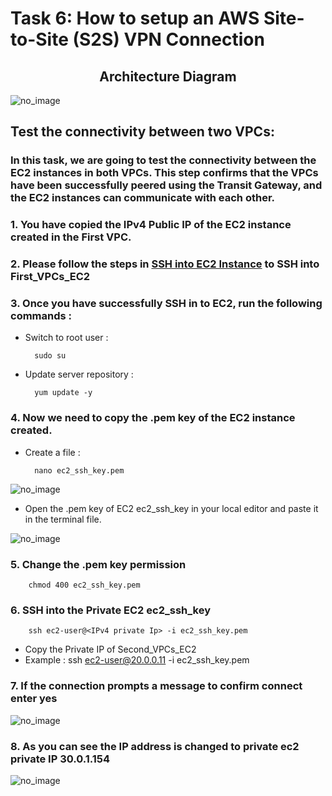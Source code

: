 # Task 6: How to setup an AWS Site-to-Site (S2S) VPN Connection
## <center>Architecture Diagram</center>
![no_image](https://labresources.whizlabs.com/73beff77d4bb448c2493e960e609ea6d/transit_gateway-2.png)

## Test the connectivity between two VPCs:
### In this task, we are going to test the connectivity between the EC2 instances in both VPCs. This step confirms that the VPCs have been successfully peered using the Transit Gateway, and the EC2 instances can communicate with each other.
### 1. You have copied the IPv4 Public IP of the EC2 instance created in the First VPC.
### 2. Please follow the steps in [SSH into EC2 Instance](https://www.whizlabs.com/labs/support-document/ssh-into-ec-instance) to SSH into First_VPCs_EC2
### 3. Once you have successfully SSH in to EC2, run the following commands :
- Switch to root user :

        sudo su

- Update server repository :

        yum update -y

### 4. Now we need to copy the .pem key of the EC2 instance created.

- Create a file :

        nano ec2_ssh_key.pem

![no_image](https://labresources.whizlabs.com/73beff77d4bb448c2493e960e609ea6d/image74.png)

- Open the .pem key of EC2 ec2_ssh_key in your local editor and paste it in the terminal file.

![no_image](https://labresources.whizlabs.com/73beff77d4bb448c2493e960e609ea6d/image84.png)

### 5. Change the .pem key permission

        chmod 400 ec2_ssh_key.pem

### 6. SSH into the Private EC2 ec2_ssh_key

        ssh ec2-user@<IPv4 private Ip> -i ec2_ssh_key.pem

-  Copy the Private IP of Second_VPCs_EC2
-  Example : ssh ec2-user@20.0.0.11 -i ec2_ssh_key.pem

### 7. If the connection prompts a message to confirm connect enter yes
![no_image](https://labresources.whizlabs.com/73beff77d4bb448c2493e960e609ea6d/image88.png)

### 8. As you can see the IP address is changed to private ec2 private IP 30.0.1.154
![no_image](https://digitalcloud.training/wp-content/uploads/2020/10/Authenticate-with-SSH-agent.jpg)
